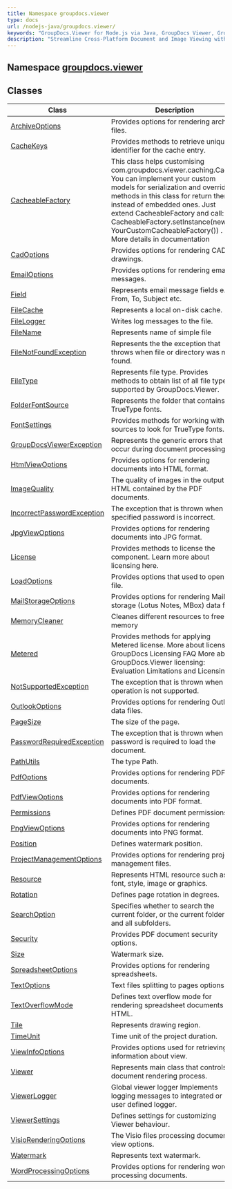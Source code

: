 ```yaml
---
title: Namespace groupdocs.viewer
type: docs
url: /nodejs-java/groupdocs.viewer/
keywords: "GroupDocs.Viewer for Node.js via Java, GroupDocs Viewer, GroupDocs PDF, GroupDocs DOCX, GroupDocs API Reference."
description: "Streamline Cross-Platform Document and Image Viewing with Node.js using GroupDocs.Viewer APIs."
---
```

## Namespace [groupdocs.viewer](../)
## Classes
| Class | Description |
| --- | --- |
| [ArchiveOptions](archiveoptions) | Provides options for rendering archive files. |
| [CacheKeys](cachekeys) | Provides methods to retrieve unique identifier for the cache entry. |
| [CacheableFactory](cacheablefactory) | This class helps customising com.groupdocs.viewer.caching.Cache. You can implement your custom models for serialization and override methods in this class for return them instead of embedded ones. Just extend CacheableFactory and call: CacheableFactory.setInstance(new YourCustomCacheableFactory()) . More details in documentation |
| [CadOptions](cadoptions) | Provides options for rendering CAD drawings. |
| [EmailOptions](emailoptions) | Provides options for rendering email messages. |
| [Field](field) | Represents email message fields e&#46;g&#46; From, To, Subject etc. |
| [FileCache](filecache) | Represents a local on-disk cache. |
| [FileLogger](filelogger) | Writes log messages to the file. |
| [FileName](filename) | Represents name of simple file |
| [FileNotFoundException](filenotfoundexception) | Represents the the exception that throws when file or directory was not found. |
| [FileType](filetype) | Represents file type. Provides methods to obtain list of all file types supported by GroupDocs.Viewer. |
| [FolderFontSource](folderfontsource) | Represents the folder that contains TrueType fonts. |
| [FontSettings](fontsettings) | Provides methods for working with sources to look for TrueType fonts. |
| [GroupDocsViewerException](groupdocsviewerexception) | Represents the generic errors that occur during document processing. |
| [HtmlViewOptions](htmlviewoptions) | Provides options for rendering documents into HTML format. |
| [ImageQuality](imagequality) | The quality of images in the output HTML contained by the PDF documents. |
| [IncorrectPasswordException](incorrectpasswordexception) | The exception that is thrown when specified password is incorrect. |
| [JpgViewOptions](jpgviewoptions) | Provides options for rendering documents into JPG format. |
| [License](license) | Provides methods to license the component. Learn more about licensing here. |
| [LoadOptions](loadoptions) | Provides options that used to open the file. |
| [MailStorageOptions](mailstorageoptions) | Provides options for rendering Mail storage (Lotus Notes, MBox) data files. |
| [MemoryCleaner](memorycleaner) | Cleanes different resources to free memory |
| [Metered](metered) | Provides methods for applying Metered license. More about licensing: GroupDocs Licensing FAQ More about GroupDocs.Viewer licensing: Evaluation Limitations and Licensing |
| [NotSupportedException](notsupportedexception) | The exception that is thrown when the operation is not supported. |
| [OutlookOptions](outlookoptions) | Provides options for rendering Outlook data files. |
| [PageSize](pagesize) | The size of the page. |
| [PasswordRequiredException](passwordrequiredexception) | The exception that is thrown when password is required to load the document. |
| [PathUtils](pathutils) | The type Path. |
| [PdfOptions](pdfoptions) | Provides options for rendering PDF documents. |
| [PdfViewOptions](pdfviewoptions) | Provides options for rendering documents into PDF format. |
| [Permissions](permissions) | Defines PDF document permissions. |
| [PngViewOptions](pngviewoptions) | Provides options for rendering documents into PNG format. |
| [Position](position) | Defines watermark position. |
| [ProjectManagementOptions](projectmanagementoptions) | Provides options for rendering project management files. |
| [Resource](resource) | Represents HTML resource such as font, style, image or graphics. |
| [Rotation](rotation) | Defines page rotation in degrees. |
| [SearchOption](searchoption) | Specifies whether to search the current folder, or the current folder and all subfolders. |
| [Security](security) | Provides PDF document security options. |
| [Size](size) | Watermark size. |
| [SpreadsheetOptions](spreadsheetoptions) | Provides options for rendering spreadsheets. |
| [TextOptions](textoptions) | Text files splitting to pages options. |
| [TextOverflowMode](textoverflowmode) | Defines text overflow mode for rendering spreadsheet documents into HTML. |
| [Tile](tile) | Represents drawing region. |
| [TimeUnit](timeunit) | Time unit of the project duration. |
| [ViewInfoOptions](viewinfooptions) | Provides options used for retrieving information about view. |
| [Viewer](viewer) | Represents main class that controls document rendering process. |
| [ViewerLogger](viewerlogger) | Global viewer logger Implements logging messages to integrated or user defined logger. |
| [ViewerSettings](viewersettings) | Defines settings for customizing Viewer behaviour. |
| [VisioRenderingOptions](visiorenderingoptions) | The Visio files processing documents view options. |
| [Watermark](watermark) | Represents text watermark. |
| [WordProcessingOptions](wordprocessingoptions) | Provides options for rendering word processing documents. |
